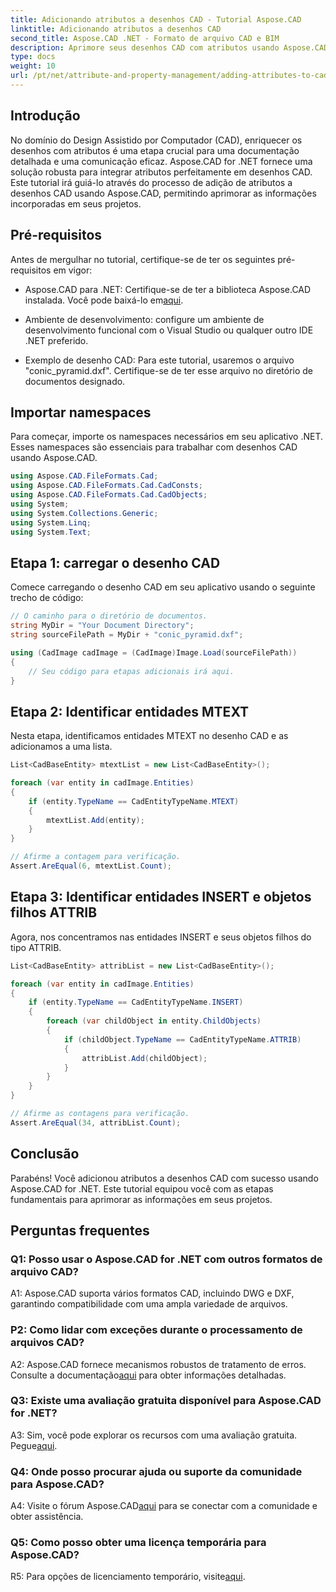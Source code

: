 ```yaml
---
title: Adicionando atributos a desenhos CAD - Tutorial Aspose.CAD
linktitle: Adicionando atributos a desenhos CAD
second_title: Aspose.CAD .NET - Formato de arquivo CAD e BIM
description: Aprimore seus desenhos CAD com atributos usando Aspose.CAD for .NET. Siga nosso guia passo a passo para uma integração perfeita.
type: docs
weight: 10
url: /pt/net/attribute-and-property-management/adding-attributes-to-cad-drawings/
---
```

## Introdução

No domínio do Design Assistido por Computador (CAD), enriquecer os desenhos com atributos é uma etapa crucial para uma documentação detalhada e uma comunicação eficaz. Aspose.CAD for .NET fornece uma solução robusta para integrar atributos perfeitamente em desenhos CAD. Este tutorial irá guiá-lo através do processo de adição de atributos a desenhos CAD usando Aspose.CAD, permitindo aprimorar as informações incorporadas em seus projetos.

## Pré-requisitos

Antes de mergulhar no tutorial, certifique-se de ter os seguintes pré-requisitos em vigor:

-  Aspose.CAD para .NET: Certifique-se de ter a biblioteca Aspose.CAD instalada. Você pode baixá-lo em[aqui](https://releases.aspose.com/cad/net/).

- Ambiente de desenvolvimento: configure um ambiente de desenvolvimento funcional com o Visual Studio ou qualquer outro IDE .NET preferido.

- Exemplo de desenho CAD: Para este tutorial, usaremos o arquivo "conic_pyramid.dxf". Certifique-se de ter esse arquivo no diretório de documentos designado.

## Importar namespaces

Para começar, importe os namespaces necessários em seu aplicativo .NET. Esses namespaces são essenciais para trabalhar com desenhos CAD usando Aspose.CAD.

```csharp
using Aspose.CAD.FileFormats.Cad;
using Aspose.CAD.FileFormats.Cad.CadConsts;
using Aspose.CAD.FileFormats.Cad.CadObjects;
using System;
using System.Collections.Generic;
using System.Linq;
using System.Text;
```

## Etapa 1: carregar o desenho CAD

Comece carregando o desenho CAD em seu aplicativo usando o seguinte trecho de código:

```csharp
// O caminho para o diretório de documentos.
string MyDir = "Your Document Directory";
string sourceFilePath = MyDir + "conic_pyramid.dxf";

using (CadImage cadImage = (CadImage)Image.Load(sourceFilePath))
{
    // Seu código para etapas adicionais irá aqui.
}
```

## Etapa 2: Identificar entidades MTEXT

Nesta etapa, identificamos entidades MTEXT no desenho CAD e as adicionamos a uma lista.

```csharp
List<CadBaseEntity> mtextList = new List<CadBaseEntity>();

foreach (var entity in cadImage.Entities)
{
    if (entity.TypeName == CadEntityTypeName.MTEXT)
    {
        mtextList.Add(entity);
    }
}

// Afirme a contagem para verificação.
Assert.AreEqual(6, mtextList.Count);
```

## Etapa 3: Identificar entidades INSERT e objetos filhos ATTRIB

Agora, nos concentramos nas entidades INSERT e seus objetos filhos do tipo ATTRIB.

```csharp
List<CadBaseEntity> attribList = new List<CadBaseEntity>();

foreach (var entity in cadImage.Entities)
{
    if (entity.TypeName == CadEntityTypeName.INSERT)
    {
        foreach (var childObject in entity.ChildObjects)
        {
            if (childObject.TypeName == CadEntityTypeName.ATTRIB)
            {
                attribList.Add(childObject);
            }
        }
    }
}

// Afirme as contagens para verificação.
Assert.AreEqual(34, attribList.Count);
```

## Conclusão

Parabéns! Você adicionou atributos a desenhos CAD com sucesso usando Aspose.CAD for .NET. Este tutorial equipou você com as etapas fundamentais para aprimorar as informações em seus projetos.

## Perguntas frequentes

### Q1: Posso usar o Aspose.CAD for .NET com outros formatos de arquivo CAD?

A1: Aspose.CAD suporta vários formatos CAD, incluindo DWG e DXF, garantindo compatibilidade com uma ampla variedade de arquivos.

### P2: Como lidar com exceções durante o processamento de arquivos CAD?

 A2: Aspose.CAD fornece mecanismos robustos de tratamento de erros. Consulte a documentação[aqui](https://reference.aspose.com/cad/net/) para obter informações detalhadas.

### Q3: Existe uma avaliação gratuita disponível para Aspose.CAD for .NET?

 A3: Sim, você pode explorar os recursos com uma avaliação gratuita. Pegue[aqui](https://releases.aspose.com/).

### Q4: Onde posso procurar ajuda ou suporte da comunidade para Aspose.CAD?

 A4: Visite o fórum Aspose.CAD[aqui](https://forum.aspose.com/c/cad/19) para se conectar com a comunidade e obter assistência.

### Q5: Como posso obter uma licença temporária para Aspose.CAD?

 R5: Para opções de licenciamento temporário, visite[aqui](https://purchase.aspose.com/temporary-license/).